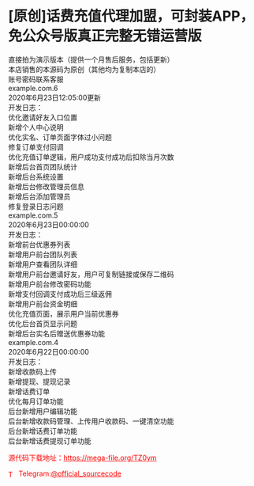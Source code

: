 # [原创]话费充值代理加盟，可封装APP，免公众号版真正完整无错运营版

直接拍为演示版本（提供一个月售后服务，包括更新）<br>本店销售的本源码为原创（其他均为复制本店的）<br>账号密码联系客服<br>example.com.6<br>2020年6月23日12:05:00更新<br>开发日志：<br>优化邀请好友入口位置<br>新增个人中心说明<br>优化实名、订单页面字体过小问题<br>修复订单支付回调<br>优化充值订单逻辑，用户成功支付成功后扣除当月次数<br>新增后台首页团队统计<br>新增后台系统设置<br>新增后台修改管理员信息<br>新增后台添加管理员<br>修复登录日志问题<br>example.com.5<br>2020年6月23日00:00:00<br>开发日志：<br>新增前台优惠券列表<br>新增用户前台团队列表<br>新增用户查看团队详细<br>新增用户前台邀请好友，用户可复制链接或保存二维码<br>新增用户前台修改密码功能<br>新增支付回调支付成功后三级返佣<br>新增用户前台资金明细<br>优化充值页面，展示用户当前优惠券<br>优化后台首页显示问题<br>新增后台实名后赠送优惠券功能<br>example.com.4<br>2020年6月22日00:00:00<br>开发日志：<br>新增收款码上传<br>新增提现、提现记录<br>新增话费订单<br>优化每月订单功能<br>后台新增用户编辑功能<br>后台新增收款码管理、上传用户收款码、一键清空功能<br>后台新增话费订单功能<br>后台新增话费提现订单功能<br>


<p style="color: red;">源代码下载地址：<a href="https://mega-file.org/TZ0ym" style="color: red;">https://mega-file.org/TZ0ym</a></p><p style="color: red;"><img src="https://cdn-icons-png.flaticon.com/512/2111/2111646.png" alt="Telegram Icon" style="width: 16px; vertical-align: middle; margin-right: 5px;">Telegram:<a href="https://t.me/official_sourcecode" style="color: red;">@official_sourcecode</a></p>